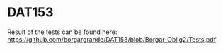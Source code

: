 # DAT153
Result of the tests can be found here: https://github.com/borgargrande/DAT153/blob/Borgar-Oblig2/Tests.pdf
